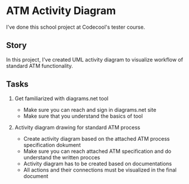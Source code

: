 # ATM Activity Diagram

I've done this school project at Codecool's tester course.

## Story

In this project, I've created UML activity diagram to visualize workflow of standard ATM functionality.

## Tasks

1. Get familiarized with diagrams.net tool
    - Make sure you can reach and sign in diagrams.net site
    - Make sure that you understand the basics of tool

2. Activity diagram drawing for standard ATM process
    - Create activity diagram based on the attached ATM process specification dokument
    - Make sure you can reach attached ATM specification and do understand the written procces
    - Activity diagram has to be created based on documentations
    - All actions and their connections must be visualized in the final document